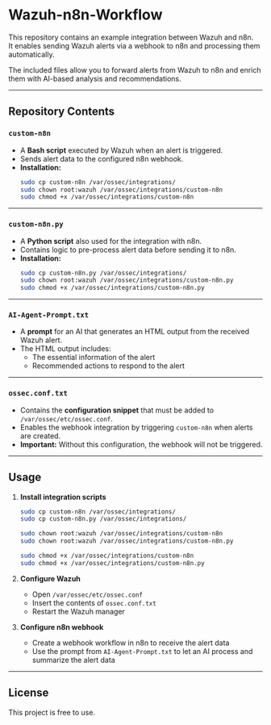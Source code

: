 # Wazuh-n8n-Workflow

This repository contains an example integration between Wazuh and n8n.  
It enables sending Wazuh alerts via a webhook to n8n and processing them automatically.

The included files allow you to forward alerts from Wazuh to n8n and enrich them with AI-based analysis and recommendations.

---

## Repository Contents

### `custom-n8n`
- A **Bash script** executed by Wazuh when an alert is triggered.
- Sends alert data to the configured n8n webhook.
- **Installation:**
  ```bash
  sudo cp custom-n8n /var/ossec/integrations/
  sudo chown root:wazuh /var/ossec/integrations/custom-n8n
  sudo chmod +x /var/ossec/integrations/custom-n8n
  ```

---

### `custom-n8n.py`
- A **Python script** also used for the integration with n8n.
- Contains logic to pre-process alert data before sending it to n8n.
- **Installation:**
  ```bash
  sudo cp custom-n8n.py /var/ossec/integrations/
  sudo chown root:wazuh /var/ossec/integrations/custom-n8n.py
  sudo chmod +x /var/ossec/integrations/custom-n8n.py
  ```

---

### `AI-Agent-Prompt.txt`
- A **prompt** for an AI that generates an HTML output from the received Wazuh alert.
- The HTML output includes:
  - The essential information of the alert
  - Recommended actions to respond to the alert

---

### `ossec.conf.txt`
- Contains the **configuration snippet** that must be added to `/var/ossec/etc/ossec.conf`.
- Enables the webhook integration by triggering `custom-n8n` when alerts are created.
- **Important:** Without this configuration, the webhook will not be triggered.

---

## Usage

1. **Install integration scripts**
   ```bash
   sudo cp custom-n8n /var/ossec/integrations/
   sudo cp custom-n8n.py /var/ossec/integrations/

   sudo chown root:wazuh /var/ossec/integrations/custom-n8n
   sudo chown root:wazuh /var/ossec/integrations/custom-n8n.py

   sudo chmod +x /var/ossec/integrations/custom-n8n
   sudo chmod +x /var/ossec/integrations/custom-n8n.py
   ```

2. **Configure Wazuh**
   - Open `/var/ossec/etc/ossec.conf`
   - Insert the contents of `ossec.conf.txt`
   - Restart the Wazuh manager

3. **Configure n8n webhook**
   - Create a webhook workflow in n8n to receive the alert data
   - Use the prompt from `AI-Agent-Prompt.txt` to let an AI process and summarize the alert data

---

## License

This project is free to use.  

